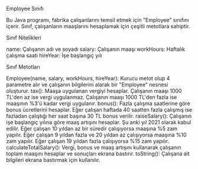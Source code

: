 Employee Sınıfı

Bu Java programı, fabrika çalışanlarını temsil etmek için "Employee" sınıfını içerir. Sınıf, çalışanların maaşlarını hesaplamak için çeşitli metotlara sahiptir.

Sınıf Nitelikleri

name: Çalışanın adı ve soyadı
salary: Çalışanın maaşı
workHours: Haftalık çalışma saati
hireYear: İşe başlangıç yılı

Sınıf Metotları

Employee(name, salary, workHours, hireYear): Kurucu metot olup 4 parametre alır ve çalışanın bilgilerini alarak bir "Employee" nesnesi oluşturur.
tax(): Maaşa uygulanan vergiyi hesaplar.
Çalışanın maaşı 1000 TL'den az ise vergi uygulanmaz.
Çalışanın maaşı 1000 TL'den fazla ise maaşının %3'ü kadar vergi uygulanır.
bonus(): Fazla çalışma saatlerine göre bonus ücretlerini hesaplar.
Eğer çalışan haftada 40 saatten fazla çalışmış ise fazladan çalıştığı her saat başına 30 TL bonus verilir.
raiseSalary(): Çalışanın işe başlangıç yılına göre maaş artışını hesaplar.
Şu anki yıl 2021 olarak kabul edilir.
Eğer çalışan 10 yıldan az bir süredir çalışıyorsa maaşına %5 zam yapılır.
Eğer çalışan 9 yıldan fazla ve 20 yıldan az çalışıyorsa maaşına %10 zam yapılır.
Eğer çalışan 19 yıldan fazla çalışıyorsa %15 zam yapılır.
calculateTotalSalary(): Vergi, bonus ve maaş artışını kullanarak çalışanın toplam maaşını hesaplar ve sonuçları ekrana bastırır.
toString(): Çalışana ait bilgileri ekrana bastırmak için kullanılır.
